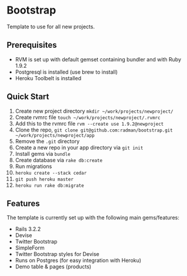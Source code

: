 Bootstrap
================

Template to use for all new projects.

Prerequisites
-------------

* RVM is set up with default gemset containing bundler and with Ruby 1.9.2
* Postgresql is installed (use brew to install)
* Heroku Toolbelt is installed

Quick Start
-------------

1. Create new project directory `mkdir ~/work/projects/newproject/`
2. Create rvmrc file `touch ~/work/projects/newproject/.rvmrc`
3. Add this to the rvmrc file `rvm --create use 1.9.2@newproject`
4. Clone the repo, `git clone git@github.com:radman/bootstrap.git ~/work/projects/newproject/app`
5. Remove the `.git` directory
6. Create a new repo in your app directory via `git init`
7. Install gems via `bundle`
8. Create database via `rake db:create`
9. Run migrations
10. `heroku create --stack cedar`
11. `git push heroku master`
12. `heroku run rake db:migrate`

Features
-----------

The template is currently set up with the following main gems/features:

* Rails 3.2.2
* Devise
* Twitter Bootstrap
* SimpleForm
* Twitter Bootstrap styles for Devise
* Runs on Postgres (for easy integration with Heroku)
* Demo table & pages (products)

